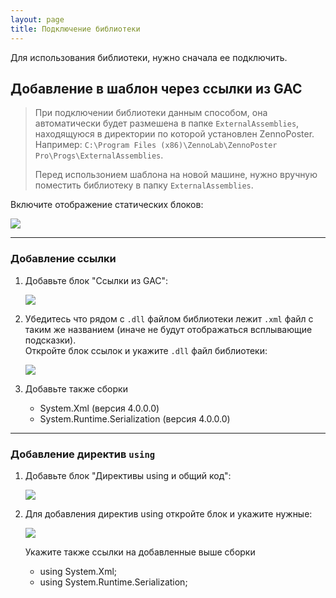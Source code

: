 ```yaml
---
layout: page
title: Подключение библиотеки
---
```


Для использования библиотеки, нужно сначала ее подключить.

## Добавление в шаблон через ссылки из GAC

> При подключении библиотеки данным способом, она автоматически будет размешена в папке `ExternalAssemblies`, находящуюся
в директории по которой установлен ZennoPoster. Например: `C:\Program Files (x86)\ZennoLab\ZennoPoster Pro\Progs\ExternalAssemblies`.
>
> Перед использонием шаблона на новой машине, нужно вручную поместить библиотеку в папку `ExternalAssemblies`.

Включите отображение статических блоков:

![](https://pp.userapi.com/c841324/v841324369/450d7/jdSwIOEW-kc.jpg)

***
 
### Добавление ссылки
1. Добавьте блок "Ссылки из GAC":

    ![](https://pp.userapi.com/c841324/v841324369/450df/e-SpIRW3tAw.jpg)
2. Убедитесь что рядом с `.dll` файлом библиотеки лежит `.xml` файл с таким же названием (иначе не будут отображаться всплывающие подсказки).  
    Откройте блок ссылок и укажите `.dll` файл библиотеки:
    
    ![](https://pp.userapi.com/c841324/v841324369/450e8/UBIt7n8z5Pg.jpg)
3. Добавьте также сборки
    + System.Xml (версия 4.0.0.0)
    + System.Runtime.Serialization (версия 4.0.0.0)

***

### Добавление директив `using`
1. Добавьте блок "Директивы using и общий код":
    
    ![](https://pp.userapi.com/c841324/v841324369/450f0/Kv_OnrgfTJY.jpg)
2. Для добавления директив using откройте блок и укажите нужные:
    
    ![](https://pp.userapi.com/c841324/v841324369/450f9/aaSA86jnQYw.jpg)
    
    Укажите также ссылки на добавленные выше сборки
    + using System.Xml;
    + using System.Runtime.Serialization;
